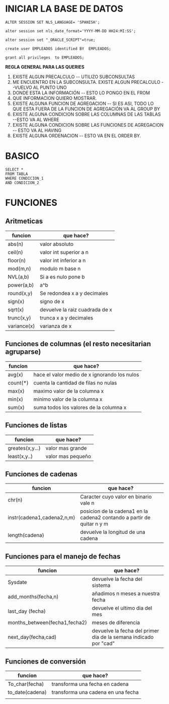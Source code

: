 # INICIAR LA BASE DE DATOS

```
ALTER SESSION SET NLS_LANGUAGE= 'SPANISH'; 

alter session set nls_date_format='YYYY-MM-DD HH24:MI:SS';

alter session set "_ORACLE_SCRIPT"=true;

create user EMPLEADOS identified BY  EMPLEADOS;

grant all privileges  to EMPLEADOS;
```

**REGLA GENERAL PARA LAS QUERIES**
1. EXISTE ALGUN PRECALCULO -- UTILIZO SUBCONSULTAS
2. ME ENCUENTRO EN LA SUBCONSULTA. EXISTE ALGUN PRECALCULO --VUELVO AL PUNTO UNO
3. DONDE ESTA LA INFORMACIÓN -- ESTO LO PONGO EN EL FROM
4. QUE INFORMACION QUIERO MOSTRAR.
5. EXISTE ALGUNA FUNCION DE AGREGACION -- SI ES ASI, TODO LO QUE ESTA FUERA DE LA FUNCION DE AGREGACIÓN VA AL GROUP BY
6. EXISTE ALGUNA CONDICION SOBRE LAS COLUMNAS DE LAS TABLAS --ESTO VA AL WHERE   
7. EXISTE ALGUNA CONDICION SOBRE LAS FUNCIONES DE AGREGACION -- ESTO VA AL HAVING   
8. EXISTE ALGUNA ORDENACION -- ESTO VA EN EL ORDER BY.


# BASICO

```
SELECT * 
FROM TABLA 
WHERE CONDICION_1 
AND CONDICION_2
```

# FUNCIONES

## Aritmeticas

| funcion     | que hace?                      |
| ----------- | ------------------------------ |
| abs(n)      | valor absoluto                 |
| ceil(n)     | valor int superior a n         |
| floor(n)    | valor int inferior a n         |
| mod(m,n)    | modulo m base n                |
| NVL(a,b)    | Si a es nulo pone b            |
| power(a,b)  | a^b                            |
| round(x,y)  | Se redondea x a y decimales    |
| sign(x)     | signo de x                     |
| sqrt(x)     | devuelve la raiz cuadrada de x |
| trunc(x,y)  | trunca x a y decimales         |
| variance(x) | varianza de x                  |

## Funciones de columnas (el resto necesitarian agruparse)

| funcion  | que hace?                                    |
| -------- | -------------------------------------------- |
| avg(x)   | hace el valor medio de x ignorando los nulos |
| count(*) | cuenta la cantidad de filas no nulas         |
| max(x)   | maximo valor de la columna x                 |
| min(x)   | minimo valor de la columna x                 |
| sum(x)   | suma todos los valores de la columna x       |

## Funciones de listas

| funcion         | que hace?         |
| --------------- | ----------------- |
| greates(x,y...) | valor mas grande  |
| least(x,y..)    | valor mas pequeño |

## Funciones de cadenas

| funcion                    | que hace?                                                              |
| -------------------------- | ---------------------------------------------------------------------- |
| chr(n)                     | Caracter cuyo valor en binario vale n                                  |
| instr(cadena1,cadena2,n,m) | posicion de la cadena1 en la cadena2 contando a partir de quitar n y m |
| length(cadena)             | devuelve la longitud de una cadena                                     |

## Funciones para el manejo de fechas

| funcion                       | que hace?                                                        |
| ----------------------------- | ---------------------------------------------------------------- |
| Sysdate                       | devuelve la fecha del sistema                                    |
| add_months(fecha,n)           | añadimos n meses a nuestra fecha                                 |
| last_day (fecha)              | devuelve el ultimo dia del mes                                   |
| months_between(fecha1,fecha2) | meses de diferencia                                              |
| next_day(fecha,cad)           | devuelve la fecha del primer día de la semana indicado por "cad" |

## Funciones de conversión

| funcion         | que hace?                          |
| --------------- | ---------------------------------- |
| To_char(fecha)  | transforma una fecha en cadena     |
| to_date(cadena) | transforma una cadena en una fecha |
|                 |

